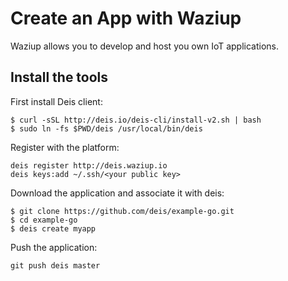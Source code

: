 
Create an App with Waziup
=========================

Waziup allows you to develop and host you own IoT applications.

Install the tools
-----------------

First install Deis client:
```
$ curl -sSL http://deis.io/deis-cli/install-v2.sh | bash
$ sudo ln -fs $PWD/deis /usr/local/bin/deis
```

Register with the platform:
```
deis register http://deis.waziup.io
deis keys:add ~/.ssh/<your public key>
```

Download the application and associate it with deis:
```
$ git clone https://github.com/deis/example-go.git
$ cd example-go
$ deis create myapp
```

Push the application:
```
git push deis master
```

